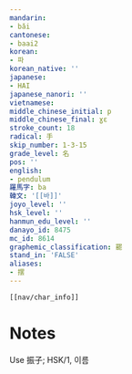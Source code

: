 ```yaml
---
mandarin:
- bǎi
cantonese:
- baai2
korean:
- 파
korean_native: ''
japanese:
- HAI
japanese_nanori: ''
vietnamese:
middle_chinese_initial: p
middle_chinese_final: ɣɛ
stroke_count: 18
radical: 手
skip_number: 1-3-15
grade_level: 名
pos: ''
english:
- pendulum
羅馬字: ba
韓文: '[[바]]'
joyo_level: ''
hsk_level: ''
hanmun_edu_level: ''
danayo_id: 8475
mc_id: 8614
graphemic_classification: 罷
stand_in: 'FALSE'
aliases:
- 摆
---
```

```meta-bind-embed
[[nav/char_info]]
```

# Notes
Use 振子; HSK/1, 이름
